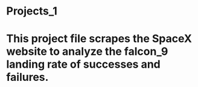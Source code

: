 # Projects_1
# This project file scrapes the SpaceX website to analyze the falcon_9 landing rate of successes and failures.
